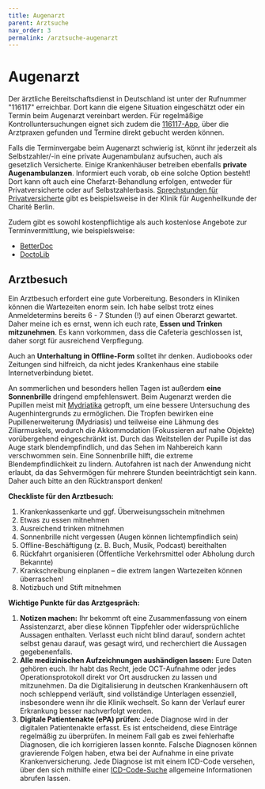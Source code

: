 ```yaml
---
title: Augenarzt
parent: Arztsuche
nav_order: 3
permalink: /arztsuche-augenarzt
---
```


# Augenarzt

Der ärztliche Bereitschaftsdienst in Deutschland ist unter der Rufnummer "116117" erreichbar. Dort kann die eigene Situation eingeschätzt oder ein Termin beim Augenarzt vereinbart werden. Für regelmäßige Kontrolluntersuchungen eignet sich zudem die [116117-App](https://116117.app/), über die Arztpraxen gefunden und Termine direkt gebucht werden können.

Falls die Terminvergabe beim Augenarzt schwierig ist, könnt ihr jederzeit als Selbstzahler/-in eine private Augenambulanz aufsuchen, auch als gesetzlich Versicherte.
Einige Krankenhäuser betreiben ebenfalls **private Augenambulanzen**. Informiert euch vorab, ob eine solche Option besteht! Dort kann oft auch eine Chefarzt-Behandlung erfolgen, entweder für Privatversicherte oder auf Selbstzahlerbasis. [Sprechstunden für Privatversicherte](https://augenklinik.charite.de/fuer_patienten/ambulante_anmeldung_sprechzeiten/sprechstunden_am_cvk) gibt es beispielsweise in der Klinik für Augenheilkunde der Charité Berlin.

Zudem gibt es sowohl kostenpflichtige als auch kostenlose Angebote zur Terminvermittlung, wie beispielsweise:

- [BetterDoc](https://betterdoc.org/)
- [DoctoLib](https://www.doctolib.de/)

## Arztbesuch

Ein Arztbesuch erfordert eine gute Vorbereitung. Besonders in Kliniken können die Wartezeiten enorm sein. Ich habe selbst trotz eines Anmeldetermins bereits 6 - 7 Stunden (!) auf einen Oberarzt gewartet. Daher meine ich es ernst, wenn ich euch rate, **Essen und Trinken mitzunehmen**. Es kann vorkommen, dass die Cafeteria geschlossen ist, daher sorgt für ausreichend Verpflegung.

Auch an **Unterhaltung in Offline-Form** solltet ihr denken. Audiobooks oder Zeitungen sind hilfreich, da nicht jedes Krankenhaus eine stabile Internetverbindung bietet.

An sommerlichen und besonders hellen Tagen ist außerdem **eine Sonnenbrille** dringend empfehlenswert. Beim Augenarzt werden die Pupillen meist mit [Mydriatika](https://flexikon.doccheck.com/de/Mydriatikum) getropft, um eine bessere Untersuchung des Augenhintergrunds zu ermöglichen. Die Tropfen bewirken eine Pupillenerweiterung (Mydriasis) und teilweise eine Lähmung des Ziliarmuskels, wodurch die Akkommodation (Fokussieren auf nahe Objekte) vorübergehend eingeschränkt ist. Durch das Weitstellen der Pupille ist das Auge stark blendempfindlich, und das Sehen im Nahbereich kann verschwommen sein. Eine Sonnenbrille hilft, die extreme Blendempfindlichkeit zu lindern. Autofahren ist nach der Anwendung nicht erlaubt, da das Sehvermögen für mehrere Stunden beeinträchtigt sein kann. Daher auch bitte an den Rücktransport denken!

**Checkliste für den Arztbesuch:**

1. Krankenkassenkarte und ggf. Überweisungsschein mitnehmen
1. Etwas zu essen mitnehmen
1. Ausreichend trinken mitnehmen
1. Sonnenbrille nicht vergessen (Augen können lichtempfindlich sein)
1. Offline-Beschäftigung (z. B. Buch, Musik, Podcast) bereithalten
1. Rückfahrt organisieren (Öffentliche Verkehrsmittel oder Abholung durch Bekannte)
1. Krankschreibung einplanen – die extrem langen Wartezeiten können überraschen!
1. Notizbuch und Stift mitnehmen

**Wichtige Punkte für das Arztgespräch:**

1. **Notizen machen:** Ihr bekommt oft eine Zusammenfassung von einem Assistenzarzt, aber diese können Tippfehler oder widersprüchliche Aussagen enthalten. Verlasst euch nicht blind darauf, sondern achtet selbst genau darauf, was gesagt wird, und recherchiert die Aussagen gegebenenfalls.
2. **Alle medizinischen Aufzeichnungen aushändigen lassen:** Eure Daten gehören euch. Ihr habt das Recht, jede OCT-Aufnahme oder jedes Operationsprotokoll direkt vor Ort ausdrucken zu lassen und mitzunehmen. Da die Digitalisierung in deutschen Krankenhäusern oft noch schleppend verläuft, sind vollständige Unterlagen essenziell, insbesondere wenn ihr die Klinik wechselt. So kann der Verlauf eurer Erkrankung besser nachverfolgt werden.
3. **Digitale Patientenakte (ePA) prüfen:** Jede Diagnose wird in der digitalen Patientenakte erfasst. Es ist entscheidend, diese Einträge regelmäßig zu überprüfen. In meinem Fall gab es zwei fehlerhafte Diagnosen, die ich korrigieren lassen konnte. Falsche Diagnosen können gravierende Folgen haben, etwa bei der Aufnahme in eine private Krankenversicherung. Jede Diagnose ist mit einem ICD-Code versehen, über den sich mithilfe einer [ICD-Code-Suche](https://gesund.bund.de/icd-code-suche) allgemeine Informationen abrufen lassen.
